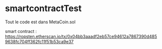 # smartcontractTest
Tout le code est dans MetaCoin.sol

smart contract : https://ropsten.etherscan.io/tx/0x04bb3aaadf2eb57ce94612a7867390d4859638fc704ff362fc11f51b53ca9e37 
